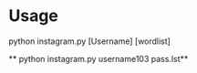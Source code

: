 # Usage
python instagram.py  [Username]  [wordlist] 

** python  instagram.py  username103  pass.lst**
